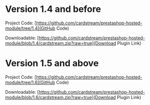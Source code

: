 Version 1.4 and before
=================================

Project Code: [https://github.com/cardstream/prestashop-hosted-module/tree/1.4](GitHub Code)

Downloadable: [https://github.com/cardstream/prestashop-hosted-module/blob/1.4/cardstream.zip?raw=true](Download Plugin Link)

Version 1.5 and above
=================================

Project Code: [https://github.com/cardstream/prestashop-hosted-module/tree/1.6](GitHub Code)

Downloadable: [https://github.com/cardstream/prestashop-hosted-module/blob/1.6/cardstream.zip?raw=true](Download Plugin Link)